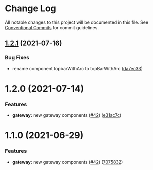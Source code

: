 # Change Log

All notable changes to this project will be documented in this file.
See [Conventional Commits](https://conventionalcommits.org) for commit guidelines.

## [1.2.1](https://github.com/tuya/tuya-panel-sdk/compare/@tuya/tuya-panel-gateway-sdk@1.2.0...@tuya/tuya-panel-gateway-sdk@1.2.1) (2021-07-16)


### Bug Fixes

* rename component topbarWithArc to topBarWithArc ([da7ec33](https://github.com/tuya/tuya-panel-sdk/commit/da7ec338e17f1b10b355ce85644e5f1ef1a6059d))





# 1.2.0 (2021-07-14)


### Features

* **gateway:** new gateway components ([#42](https://github.com/tuya/tuya-panel-sdk/issues/42)) ([e31ac7c](https://github.com/tuya/tuya-panel-sdk/commit/e31ac7cb2f3389e13b5eea1c8da8542fb96bbfea))





# 1.1.0 (2021-06-29)


### Features

* **gateway:** new gateway components ([#42](https://github.com/tuya/tuya-panel-sdk/issues/42)) ([7075832](https://github.com/tuya/tuya-panel-sdk/commit/70758320137f126422a7d1fd34534287eea36bc8))
